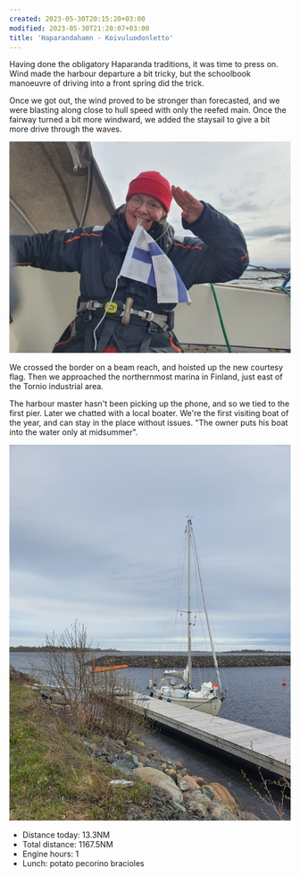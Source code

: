 ```yaml
---
created: 2023-05-30T20:15:20+03:00
modified: 2023-05-30T21:20:07+03:00
title: 'Haparandahamn - Koivuluodonletto'
---
```


Having done the obligatory Haparanda traditions, it was time to press on. Wind made the harbour departure a bit tricky, but the schoolbook manoeuvre of driving into a front spring did the trick.

Once we got out, the wind proved to be stronger than forecasted, and we were blasting along close to hull speed with only the reefed main. Once the fairway turned a bit more windward, we added the staysail to give a bit more drive through the waves.

![Image](../2023/71dbc3a9a93783a7ccc2e6e22ecb4563.jpg) 

We crossed the border on a beam reach, and hoisted up the new courtesy flag. Then we approached the northernmost marina in Finland, just east of the Tornio industrial area.

The harbour master hasn't been picking up the phone, and so we tied to the first pier. Later we chatted with a local boater. We're the first visiting boat of the year, and can stay in the place without issues. "The owner puts his boat into the water only at midsummer".

![Image](../2023/852814f63953b005773b159449fe29a4.jpg) 

* Distance today: 13.3NM
* Total distance: 1167.5NM
* Engine hours: 1
* Lunch: potato pecorino bracioles
